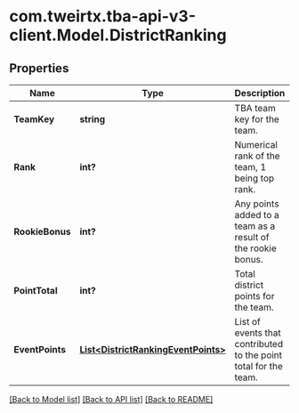 # com.tweirtx.tba-api-v3-client.Model.DistrictRanking
## Properties

Name | Type | Description | Notes
------------ | ------------- | ------------- | -------------
**TeamKey** | **string** | TBA team key for the team. | 
**Rank** | **int?** | Numerical rank of the team, 1 being top rank. | 
**RookieBonus** | **int?** | Any points added to a team as a result of the rookie bonus. | [optional] 
**PointTotal** | **int?** | Total district points for the team. | 
**EventPoints** | [**List&lt;DistrictRankingEventPoints&gt;**](DistrictRankingEventPoints.md) | List of events that contributed to the point total for the team. | [optional] 

[[Back to Model list]](../README.md#documentation-for-models) [[Back to API list]](../README.md#documentation-for-api-endpoints) [[Back to README]](../README.md)

